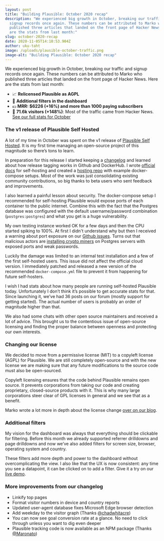 ```yaml
---
layout: post
title: "Building Plausible: October 2020 recap"
description: "We experienced big growth in October, breaking our traffic and
  signup records once again. These numbers can be attributed to Marko who
  published three articles that landed on the front page of Hacker News. Here
  are the stats from last month:"
slug: october-2020-recap
date: 2020-11-05T14:10:53.904Z
author: uku-taht
image: /uploads/plausible-october-traffic.png
image-alt: "Building Plausible: October 2020 recap"
---
```

We experienced big growth in October, breaking our traffic and signup records once again. These numbers can be attributed to Marko who published three articles that landed on the front page of Hacker News. Here are the stats from last month:

* 📈 **Relicensed Plausible as AGPL**
* 🚀 **Additional filters in the dashboard**
* 💵 **MRR: $6226 (+16%) and more than 1000 paying subscribers**
* 👩 **71.6k visitors (+148%)**: Most of the traffic came from Hacker News.  [See our full stats for October](https://plausible.io/plausible.io?period=month&date=2020-10-01)

### The v1 release of Plausible Self Hosted

A lot of my time in October was spent on the v1 release of [Plausible Self Hosted](https://plausible.io/self-hosted-web-analytics). It is my first time managing an open-source project of this magnitude so there’s tons to learn.

In preparation for this release I started keeping a [changelog](https://github.com/plausible/analytics/blob/master/CHANGELOG.md) and learned about how release tagging works in Github and DockerHub. I wrote [official docs](https://docs.plausible.io/self-hosting/) for self-hosting and created a [hosting repo](https://github.com/plausible/hosting) with example docker-compose setups. Most of the work was just consolidating existing community contributions, so big thanks to beta users who sent feedback and improvements.

I also learned a painful lesson about security. The docker-compose setup I recommended for self-hosting Plausible would expose ports of each container to the public internet. Combine this with the fact that the Postgres database was configured with the default username/password combination (`postgres:postgres`) and what you get is a huge vulnerability.

My own testing instance worked OK for a few days and then the CPU started spiking to 100%. At first I didn't understand why but then I received a warning about port exposure on our [Github issues](https://github.com/plausible/hosting/issues/4). Turns out that malicious actors are [installing crypto miners](https://www.alibabacloud.com/blog/is-your-postgresql-server-secretly-mining-digital-coins_593932) on Postgres servers with exposed ports and weak passwords.

Luckily the damage was limited to an internal test installation and a few of the first self-hosted users. This issue did not affect the official cloud version. I immediately patched and released a new version of the recommended `docker-compose.yml` file to prevent it from happening for future self-hosters.

I wish I had stats about how many people are running self-hosted Plausible today. Unfortunately I don’t think it’s possible to get accurate stats for that. Since launching it, we’ve had 36 posts on our forum (mostly support for getting started). The actual number of users is probably an order of magnitude higher than that.

We also had some chats with other open source maintainers and received a lot of advice. This brought us to the contentious issue of open-source licensing and finding the proper balance between openness and protecting our own interests.

### Changing our license

We decided to move from a permissive license (MIT) to a copyleft license (AGPL) for Plausible. We are still completely open-source and with the new license we are making sure that any future modifications to the source code must also be open-sourced.

Copyleft licensing ensures that the code behind Plausible remains open source. It prevents corporations from taking our code and creating proprietary, closed-source products with it. This is why many large corporations steer clear of GPL licenses in general and we see that as a benefit.

Marko wrote a lot more in depth about the license change [over on our blog](https://plausible.io/blog/open-source-licenses).

### Additional filters

My vision for the dashboard was always that everything should be clickable for filtering. Before this month we already supported referrer drilldowns and page drilldowns and now we’ve also added filters for screen size, browser, operating system and country.

These filters add more depth and power to the dashboard without overcomplicating the view. I also like that the UX is now consistent: any time you see a datapoint, it can be clicked on to add a filter. Give it a try on our [live demo](https://plausible.io/plausible.io).

### More improvements from our changelog

* Linkify top pages 
* Format visitor numbers in device and country reports
* Updated user-agent database fixes Microsoft Edge browser detection
* Add weekday to the visitor graph (Thanks [@chadwhitacre](https://github.com/chadwhitacre))
* You can now see goal conversion rate at a glance. No need to click through unless you want to dig even deeper
* Plausible tracking code is now available as an NPM package (Thanks [@Maronato](https://github.com/Maronato))